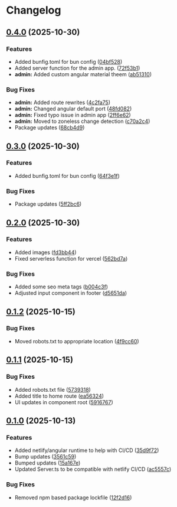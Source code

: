 # Changelog

## [0.4.0](https://github.com/Stephan-MC/morgan-hair-extensions/compare/v0.3.0...v0.4.0) (2025-10-30)


### Features

* Added bunfig.toml for bun config ([04bf528](https://github.com/Stephan-MC/morgan-hair-extensions/commit/04bf528691a6699d07bb5ebeff25f7980c737880))
* Added server function for the admin app. ([72f53b1](https://github.com/Stephan-MC/morgan-hair-extensions/commit/72f53b15166a752dcb4ba743ca17df4c1673b285))
* **admin:** Added custom angular material theem ([ab51310](https://github.com/Stephan-MC/morgan-hair-extensions/commit/ab51310e4e51b2b067e3751354c186fc41bc975c))


### Bug Fixes

* **admin:** Added route rewrites ([4c2fa75](https://github.com/Stephan-MC/morgan-hair-extensions/commit/4c2fa754a32d3c2e25f57d88633d61c962ae0106))
* **admin:** Changed angular default port ([48fd082](https://github.com/Stephan-MC/morgan-hair-extensions/commit/48fd0824486ec1eb7b56b998cef53313a741192c))
* **admin:** Fixed typo issue in admin app ([2ff6e62](https://github.com/Stephan-MC/morgan-hair-extensions/commit/2ff6e62f3595086ad5ed20bfdb2ebbe11b70fbf6))
* **admin:** Moved to zoneless change detection ([c70a2c4](https://github.com/Stephan-MC/morgan-hair-extensions/commit/c70a2c48ff1a762fe5975a1b99d824733dae61a7))
* Package updates ([68cb4d9](https://github.com/Stephan-MC/morgan-hair-extensions/commit/68cb4d921b6e677db03eb7a10fdb95e2119ffd47))

## [0.3.0](https://github.com/Stephan-MC/morgan-hair-extensions/compare/v0.2.0...v0.3.0) (2025-10-30)


### Features

* Added bunfig.toml for bun config ([64f3e1f](https://github.com/Stephan-MC/morgan-hair-extensions/commit/64f3e1f0ba1114058a091bab96e207cba4888ebd))


### Bug Fixes

* Package updates ([5ff2bc6](https://github.com/Stephan-MC/morgan-hair-extensions/commit/5ff2bc60c85fa1226ffb925a8c182da4c36cdf34))

## [0.2.0](https://github.com/Stephan-MC/morgan-hair-extensions/compare/v0.1.2...v0.2.0) (2025-10-30)


### Features

* Added images ([fd3bb44](https://github.com/Stephan-MC/morgan-hair-extensions/commit/fd3bb44ea68a56b961dd08a5c6e599a99d2447aa))
* Fixed serverless function for vercel ([562bd7a](https://github.com/Stephan-MC/morgan-hair-extensions/commit/562bd7a67615cd41cdf3b6cdb78d3e7bd4aee62c))


### Bug Fixes

* Added some seo meta tags ([b004c3f](https://github.com/Stephan-MC/morgan-hair-extensions/commit/b004c3f53f00e5a1a6685c1e60b34720f9081ec1))
* Adjusted input component in footer ([d5651da](https://github.com/Stephan-MC/morgan-hair-extensions/commit/d5651da26bfb3d596f1df183597b6c1a724d4c62))

## [0.1.2](https://github.com/Stephan-MC/morgan-hair-extensions/compare/v0.1.1...v0.1.2) (2025-10-15)


### Bug Fixes

* Moved robots.txt to appropriate location ([4f9cc60](https://github.com/Stephan-MC/morgan-hair-extensions/commit/4f9cc6078fec398fea756204c458a87727b9eb73))

## [0.1.1](https://github.com/Stephan-MC/morgan-hair-extensions/compare/v0.1.0...v0.1.1) (2025-10-15)


### Bug Fixes

* Added robots.txt file ([5739318](https://github.com/Stephan-MC/morgan-hair-extensions/commit/573931894d293828ec8f393d971961737fc2a43e))
* Added title to home route ([ea56324](https://github.com/Stephan-MC/morgan-hair-extensions/commit/ea563241b4e5aa689117f953ae06e8b3eef1e331))
* UI updates in component root ([5916767](https://github.com/Stephan-MC/morgan-hair-extensions/commit/5916767ced0b7e417708c612e4d2bdcbfb706b8f))

## [0.1.0](https://github.com/Stephan-MC/morgan-hair-extensions/compare/v0.0.4...v0.1.0) (2025-10-13)


### Features

* Added netlify/angular runtime to help with CI/CD ([35d9f72](https://github.com/Stephan-MC/morgan-hair-extensions/commit/35d9f7252a53a972b0cfcdc16415ec59906e16f2))
* Bump updates ([3561c59](https://github.com/Stephan-MC/morgan-hair-extensions/commit/3561c59a54c3f5d2dad2461a8165ab0a7618332b))
* Bumped updates ([15a167e](https://github.com/Stephan-MC/morgan-hair-extensions/commit/15a167e3cb3d7810f8764872096cc5ee2ec3b497))
* Updated Server.ts to be compatible with netlify CI/CD ([ac5557c](https://github.com/Stephan-MC/morgan-hair-extensions/commit/ac5557cbb7ff76d930c7f3622ab32a140a138b6f))


### Bug Fixes

* Removed npm based package lockfile ([12f2d16](https://github.com/Stephan-MC/morgan-hair-extensions/commit/12f2d163acd53857d34c50dd6b17aa0f55514b85))
